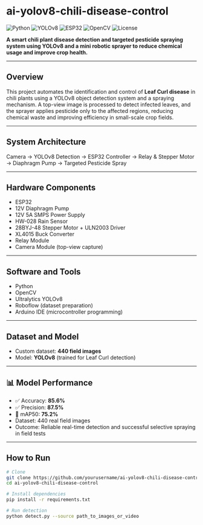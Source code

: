 # ai-yolov8-chili-disease-control

![Python](https://img.shields.io/badge/Python-3.10-blue?style=flat-square)
![YOLOv8](https://img.shields.io/badge/YOLOv8-Ultralytics-orange?style=flat-square)
![ESP32](https://img.shields.io/badge/ESP32-Microcontroller-green?style=flat-square)
![OpenCV](https://img.shields.io/badge/OpenCV-4.8-blue?style=flat-square)
![License](https://img.shields.io/badge/License-MIT-lightgrey?style=flat-square)

**A smart chili plant disease detection and targeted pesticide spraying system using YOLOv8 and a mini robotic sprayer to reduce chemical usage and improve crop health.**

---

## Overview
This project automates the identification and control of **Leaf Curl disease** in chili plants using a YOLOv8 object detection system and a spraying mechanism. A top-view image is processed to detect infected leaves, and the sprayer applies pesticide only to the affected regions, reducing chemical waste and improving efficiency in small-scale crop fields.

---

## System Architecture
Camera → YOLOv8 Detection → ESP32 Controller → Relay & Stepper Motor → Diaphragm Pump → Targeted Pesticide Spray

---

## Hardware Components
- ESP32
- 12V Diaphragm Pump
- 12V 5A SMPS Power Supply
- HW-028 Rain Sensor
- 28BYJ-48 Stepper Motor + ULN2003 Driver
- XL4015 Buck Converter
- Relay Module
- Camera Module (top-view capture)

---

## Software and Tools
- Python
- OpenCV
- Ultralytics YOLOv8
- Roboflow (dataset preparation)
- Arduino IDE (microcontroller programming)

---

## Dataset and Model
- Custom dataset: **440 field images**
- Model: **YOLOv8** (trained for Leaf Curl detection)

---

## 📊 Model Performance
- ✅ Accuracy: **85.6%**
- ✅ Precision: **87.5%**
- 🎯 mAP50: **75.2%**
- Dataset: 440 real field images
- Outcome: Reliable real-time detection and successful selective spraying in field tests

---

## How to Run
```bash
# Clone
git clone https://github.com/yourusername/ai-yolov8-chili-disease-control.git
cd ai-yolov8-chili-disease-control

# Install dependencies
pip install -r requirements.txt

# Run detection
python detect.py --source path_to_images_or_video
